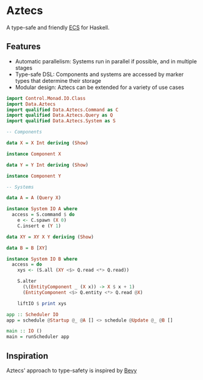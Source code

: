 # Aztecs

A type-safe and friendly [ECS](https://en.wikipedia.org/wiki/Entity_component_system) for Haskell.

## Features

 - Automatic parallelism: Systems run in parallel if possible, and in multiple stages
 - Type-safe DSL: Components and systems are accessed by marker types that determine their storage
 - Modular design: Aztecs can be extended for a variety of use cases

```hs
import Control.Monad.IO.Class
import Data.Aztecs
import qualified Data.Aztecs.Command as C
import qualified Data.Aztecs.Query as Q
import qualified Data.Aztecs.System as S

-- Components

data X = X Int deriving (Show)

instance Component X

data Y = Y Int deriving (Show)

instance Component Y

-- Systems

data A = A (Query X)

instance System IO A where
  access = S.command $ do
    e <- C.spawn (X 0)
    C.insert e (Y 1)

data XY = XY X Y deriving (Show)

data B = B [XY]

instance System IO B where
  access = do
    xys <- (S.all (XY <$> Q.read <*> Q.read))

    S.alter
      (\(EntityComponent _ (X x)) -> X $ x + 1)
      (EntityComponent <$> Q.entity <*> Q.read @X)

    liftIO $ print xys

app :: Scheduler IO
app = schedule @Startup @_ @A [] <> schedule @Update @_ @B []

main :: IO ()
main = runScheduler app
```

## Inspiration
Aztecs' approach to type-safety is inspired by [Bevy](https://github.com/bevyengine/bevy/)
